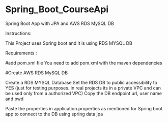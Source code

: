 # Spring_Boot_CourseApi
Spring Boot App with JPA and AWS RDS MySQL DB

Instructions:

This Project uses Spring boot and it is using RDS MYSQL DB

Requirements :

#add pom.xml file You need to add pom.xml with the maven dependencies

#Create AWS RDS MySQL DB

Create a RDS MYSQL Database
Set the RDS DB to public accessibility to YES (just for testing purposes. in real projects its in a private VPC and can be used only from a authorized VPC)
Copy the DB endpoint url, user name and pwd

Paste the properties in application.properties as mentioned for Spring boot app to connect to the DB using spring data jpa
